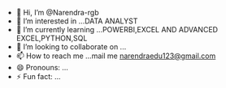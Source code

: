 - 👋 Hi, I’m @Narendra-rgb
- 👀 I’m interested in ...DATA ANALYST
- 🌱 I’m currently learning ...POWERBI,EXCEL AND ADVANCED EXCEL,PYTHON,SQL
- 💞️ I’m looking to collaborate on ...
- 📫 How to reach me ...mail me narendraedu123@gmail.com
- 😄 Pronouns: ...
- ⚡ Fun fact: ...

<!---
Narendra-rgb/Narendra-rgb is a ✨ special ✨ repository because its `README.md` (this file) appears on your GitHub profile.
You can click the Preview link to take a look at your changes.
--->
